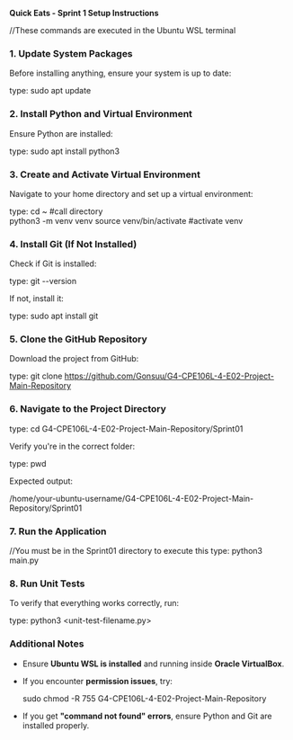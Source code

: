 **Quick Eats - Sprint 1 Setup Instructions**

//These commands are executed in the Ubuntu WSL terminal

### **1. Update System Packages**
Before installing anything, ensure your system is up to date:

type: sudo apt update

### **2. Install Python and Virtual Environment**
Ensure Python are installed:

type: sudo apt install python3

### **3. Create and Activate Virtual Environment**
Navigate to your home directory and set up a virtual environment:

type:  cd ~ #call directory <br>
       python3  -m venv venv
       source venv/bin/activate #activate venv

### **4. Install Git (If Not Installed)**
Check if Git is installed:

type:  git --version

If not, install it:

type:  sudo apt install git

### **5. Clone the GitHub Repository**
Download the project from GitHub:

type: git clone https://github.com/Gonsuu/G4-CPE106L-4-E02-Project-Main-Repository


### **6. Navigate to the Project Directory**

type: cd G4-CPE106L-4-E02-Project-Main-Repository/Sprint01

Verify you're in the correct folder:

type:  pwd

Expected output:

/home/your-ubuntu-username/G4-CPE106L-4-E02-Project-Main-Repository/Sprint01


### **7. Run the Application**

//You must be in the Sprint01 directory to execute this
type:  python3 main.py

### **8. Run Unit Tests**
To verify that everything works correctly, run:

type: python3 <unit-test-filename.py>

### **Additional Notes**
- Ensure **Ubuntu WSL is installed** and running inside **Oracle VirtualBox**.
- If you encounter **permission issues**, try:
  
  sudo chmod -R 755 G4-CPE106L-4-E02-Project-Main-Repository
  
- If you get **"command not found" errors**, ensure Python and Git are installed properly.
